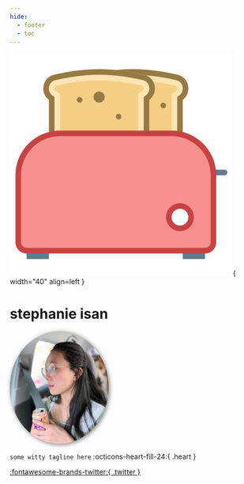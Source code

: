 ```yaml
---
hide:
  - footer
  - toc
---
```


![boba](assets/toaster.png){  width="40" align=left }
#  stephanie isan 


<img src = "../assets/propic2.png" alt="me i guess" style = "border-radius:50%;width:200px; filter: drop-shadow(2px 2px 4px gray);"> 

`some witty tagline here` :octicons-heart-fill-24:{ .heart }

[:fontawesome-brands-twitter:{ .twitter }](https://twitter.com/srirachachang)
